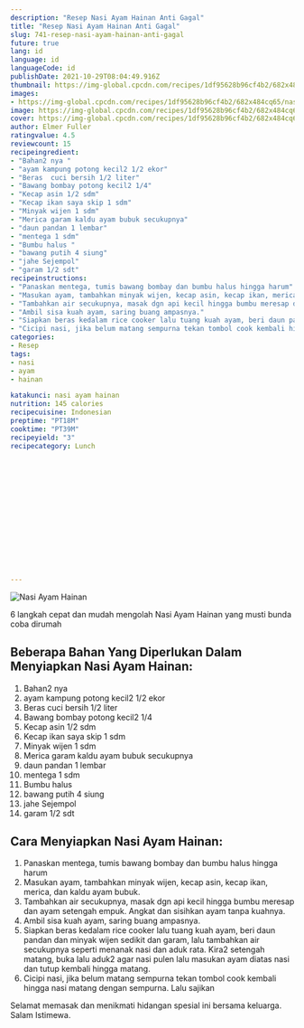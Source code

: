 ```yaml
---
description: "Resep Nasi Ayam Hainan Anti Gagal"
title: "Resep Nasi Ayam Hainan Anti Gagal"
slug: 741-resep-nasi-ayam-hainan-anti-gagal
future: true
lang: id
language: id
languageCode: id
publishDate: 2021-10-29T08:04:49.916Z 
thumbnail: https://img-global.cpcdn.com/recipes/1df95628b96cf4b2/682x484cq65/nasi-ayam-hainan-foto-resep-utama.webp
images:
- https://img-global.cpcdn.com/recipes/1df95628b96cf4b2/682x484cq65/nasi-ayam-hainan-foto-resep-utama.webp
image: https://img-global.cpcdn.com/recipes/1df95628b96cf4b2/682x484cq65/nasi-ayam-hainan-foto-resep-utama.webp
cover: https://img-global.cpcdn.com/recipes/1df95628b96cf4b2/682x484cq65/nasi-ayam-hainan-foto-resep-utama.webp
author: Elmer Fuller
ratingvalue: 4.5
reviewcount: 15
recipeingredient:
- "Bahan2 nya "
- "ayam kampung potong kecil2 1/2 ekor"
- "Beras  cuci bersih 1/2 liter"
- "Bawang bombay potong kecil2 1/4"
- "Kecap asin 1/2 sdm"
- "Kecap ikan saya skip 1 sdm"
- "Minyak wijen 1 sdm"
- "Merica garam kaldu ayam bubuk secukupnya"
- "daun pandan 1 lembar"
- "mentega 1 sdm"
- "Bumbu halus "
- "bawang putih 4 siung"
- "jahe Sejempol"
- "garam 1/2 sdt"
recipeinstructions:
- "Panaskan mentega, tumis bawang bombay dan bumbu halus hingga harum"
- "Masukan ayam, tambahkan minyak wijen, kecap asin, kecap ikan, merica, dan kaldu ayam bubuk."
- "Tambahkan air secukupnya, masak dgn api kecil hingga bumbu meresap dan ayam setengah empuk. Angkat dan sisihkan ayam tanpa kuahnya."
- "Ambil sisa kuah ayam, saring buang ampasnya."
- "Siapkan beras kedalam rice cooker lalu tuang kuah ayam, beri daun pandan dan minyak wijen sedikit dan garam, lalu tambahkan air secukupnya seperti menanak nasi dan aduk rata. Kira2 setengah matang, buka lalu aduk2 agar nasi pulen lalu masukan ayam diatas nasi dan tutup kembali hingga matang."
- "Cicipi nasi, jika belum matang sempurna tekan tombol cook kembali hingga nasi matang dengan sempurna. Lalu sajikan"
categories:
- Resep
tags:
- nasi
- ayam
- hainan

katakunci: nasi ayam hainan 
nutrition: 145 calories
recipecuisine: Indonesian
preptime: "PT18M"
cooktime: "PT39M"
recipeyield: "3"
recipecategory: Lunch


     
    
    
    
    
    
    
    
    
    
    
      
    
---
```



![Nasi Ayam Hainan](https://img-global.cpcdn.com/recipes/1df95628b96cf4b2/682x484cq65/nasi-ayam-hainan-foto-resep-utama.webp)

6 langkah cepat dan mudah mengolah  Nasi Ayam Hainan yang musti bunda coba dirumah

<!--inarticleads1-->

## Beberapa Bahan Yang Diperlukan Dalam Menyiapkan Nasi Ayam Hainan:

1. Bahan2 nya 
1. ayam kampung potong kecil2 1/2 ekor
1. Beras  cuci bersih 1/2 liter
1. Bawang bombay potong kecil2 1/4
1. Kecap asin 1/2 sdm
1. Kecap ikan saya skip 1 sdm
1. Minyak wijen 1 sdm
1. Merica garam kaldu ayam bubuk secukupnya
1. daun pandan 1 lembar
1. mentega 1 sdm
1. Bumbu halus 
1. bawang putih 4 siung
1. jahe Sejempol
1. garam 1/2 sdt



<!--inarticleads2-->

## Cara Menyiapkan Nasi Ayam Hainan:

1. Panaskan mentega, tumis bawang bombay dan bumbu halus hingga harum
1. Masukan ayam, tambahkan minyak wijen, kecap asin, kecap ikan, merica, dan kaldu ayam bubuk.
1. Tambahkan air secukupnya, masak dgn api kecil hingga bumbu meresap dan ayam setengah empuk. Angkat dan sisihkan ayam tanpa kuahnya.
1. Ambil sisa kuah ayam, saring buang ampasnya.
1. Siapkan beras kedalam rice cooker lalu tuang kuah ayam, beri daun pandan dan minyak wijen sedikit dan garam, lalu tambahkan air secukupnya seperti menanak nasi dan aduk rata. Kira2 setengah matang, buka lalu aduk2 agar nasi pulen lalu masukan ayam diatas nasi dan tutup kembali hingga matang.
1. Cicipi nasi, jika belum matang sempurna tekan tombol cook kembali hingga nasi matang dengan sempurna. Lalu sajikan




Selamat memasak dan menikmati hidangan spesial ini bersama keluarga. Salam Istimewa.
